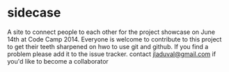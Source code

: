 sidecase
========

A site to connect people to each other for the project showcase on June 14th at Code Camp 2014. Everyone is welcome to contribute to this project to get their teeth sharpened on hwo to use git and github. If you find a problem please add it to the issue tracker. contact jladuval@gmail.com if you'd like to become a collaborator

